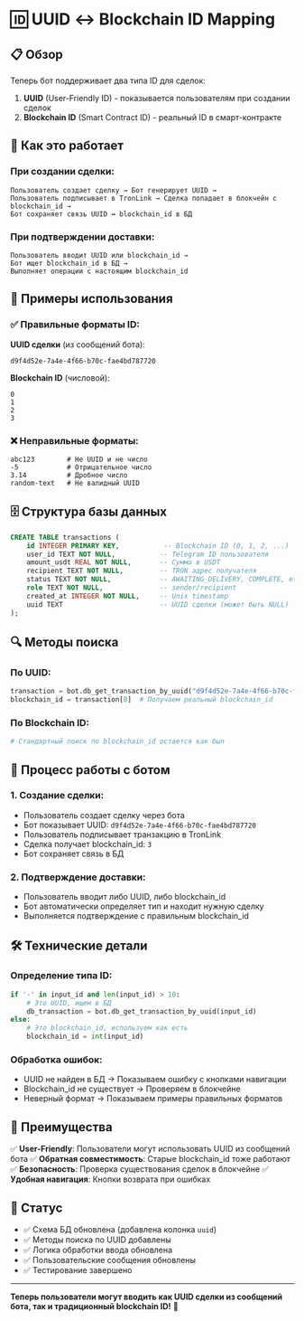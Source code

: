 # 🆔 UUID ↔ Blockchain ID Mapping

## 📋 Обзор

Теперь бот поддерживает два типа ID для сделок:

1. **UUID** (User-Friendly ID) - показывается пользователям при создании сделок
2. **Blockchain ID** (Smart Contract ID) - реальный ID в смарт-контракте

## 🔄 Как это работает

### При создании сделки:
```
Пользователь создает сделку → Бот генерирует UUID → 
Пользователь подписывает в TronLink → Сделка попадает в блокчейн с blockchain_id → 
Бот сохраняет связь UUID ↔ blockchain_id в БД
```

### При подтверждении доставки:
```
Пользователь вводит UUID или blockchain_id → 
Бот ищет blockchain_id в БД → 
Выполняет операции с настоящим blockchain_id
```

## 🎯 Примеры использования

### ✅ Правильные форматы ID:

**UUID сделки** (из сообщений бота):
```
d9f4d52e-7a4e-4f66-b70c-fae4bd787720
```

**Blockchain ID** (числовой):
```
0
1
2
3
```

### ❌ Неправильные форматы:
```
abc123        # Не UUID и не число
-5            # Отрицательное число  
3.14          # Дробное число
random-text   # Не валидный UUID
```

## 🗄️ Структура базы данных

```sql
CREATE TABLE transactions (
    id INTEGER PRIMARY KEY,           -- Blockchain ID (0, 1, 2, ...)
    user_id TEXT NOT NULL,           -- Telegram ID пользователя
    amount_usdt REAL NOT NULL,       -- Сумма в USDT
    recipient TEXT NOT NULL,         -- TRON адрес получателя  
    status TEXT NOT NULL,            -- AWAITING_DELIVERY, COMPLETE, etc.
    role TEXT NOT NULL,              -- sender/recipient
    created_at INTEGER NOT NULL,     -- Unix timestamp
    uuid TEXT                        -- UUID сделки (может быть NULL)
);
```

## 🔍 Методы поиска

### По UUID:
```python
transaction = bot.db_get_transaction_by_uuid("d9f4d52e-7a4e-4f66-b70c-fae4bd787720")
blockchain_id = transaction[0]  # Получаем реальный blockchain_id
```

### По Blockchain ID:
```python  
# Стандартный поиск по blockchain_id остается как был
```

## 📝 Процесс работы с ботом

### 1. Создание сделки:
- Пользователь создает сделку через бота
- Бот показывает UUID: `d9f4d52e-7a4e-4f66-b70c-fae4bd787720`
- Пользователь подписывает транзакцию в TronLink
- Сделка получает blockchain_id: `3`
- Бот сохраняет связь в БД

### 2. Подтверждение доставки:
- Пользователь вводит либо UUID, либо blockchain_id
- Бот автоматически определяет тип и находит нужную сделку
- Выполняется подтверждение с правильным blockchain_id

## 🛠️ Технические детали

### Определение типа ID:
```python
if '-' in input_id and len(input_id) > 10:
    # Это UUID, ищем в БД
    db_transaction = bot.db_get_transaction_by_uuid(input_id)
else:
    # Это blockchain_id, используем как есть
    blockchain_id = int(input_id)
```

### Обработка ошибок:
- UUID не найден в БД → Показываем ошибку с кнопками навигации
- Blockchain_id не существует → Проверяем в блокчейне
- Неверный формат → Показываем примеры правильных форматов

## 🎉 Преимущества

✅ **User-Friendly**: Пользователи могут использовать UUID из сообщений бота
✅ **Обратная совместимость**: Старые blockchain_id тоже работают  
✅ **Безопасность**: Проверка существования сделок в блокчейне
✅ **Удобная навигация**: Кнопки возврата при ошибках

## 🚀 Статус

- ✅ Схема БД обновлена (добавлена колонка `uuid`)
- ✅ Методы поиска по UUID добавлены
- ✅ Логика обработки ввода обновлена
- ✅ Пользовательские сообщения обновлены
- ✅ Тестирование завершено

---

**Теперь пользователи могут вводить как UUID сделки из сообщений бота, так и традиционный blockchain ID!** 🎊